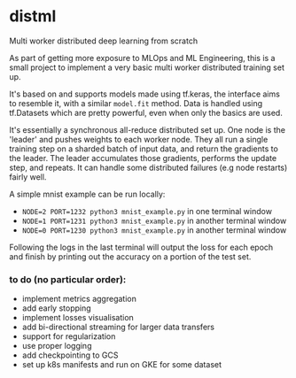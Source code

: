 # distml
Multi worker distributed deep learning from scratch

As part of getting more exposure to MLOps and ML Engineering, this is a small
project to implement a very basic multi worker distributed training set up.

It's based on and supports models made using tf.keras, the interface aims to resemble it, with a similar `model.fit` method. Data is handled using tf.Datasets which are pretty powerful, even when only the basics are used.

It's essentially a synchronous all-reduce distributed set up.
One node is the 'leader' and pushes weights to each worker node. They all run a single training step
on a sharded batch of input data, and return the gradients to the leader.
The leader accumulates those gradients, performs the update step, and repeats.
It can handle some distributed failures (e.g node restarts) fairly well.

A simple mnist example can be run locally:
- `NODE=2 PORT=1232 python3 mnist_example.py` in one terminal window
- `NODE=1 PORT=1231 python3 mnist_example.py` in another terminal window
- `NODE=0 PORT=1230 python3 mnist_example.py` in another terminal window

Following the logs in the last terminal will output the loss for each epoch and finish by
printing out the accuracy on a portion of the test set.


### to do (no particular order):
- implement metrics aggregation
- add early stopping
- implement losses visualisation
- add bi-directional streaming for larger data transfers
- support for regularization
- use proper logging
- add checkpointing to GCS
- set up k8s manifests and run on GKE for some dataset